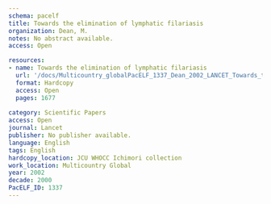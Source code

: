 ```yaml
---
schema: pacelf
title: Towards the elimination of lymphatic filariasis
organization: Dean, M.
notes: No abstract available.
access: Open

resources:
- name: Towards the elimination of lymphatic filariasis
  url: '/docs/Multicountry_globalPacELF_1337_Dean_2002_LANCET_Towards_the_elimination_of_lymphatic_filariasis_PIIS0140673602086075.txt'
  format: Hardcopy
  access: Open
  pages: 1677
 
category: Scientific Papers
access: Open
journal: Lancet
publisher: No publisher available. 
language: English 
tags: English 
hardcopy_location: JCU WHOCC Ichimori collection
work_location: Multicountry Global
year: 2002
decade: 2000
PacELF_ID: 1337
---
```

